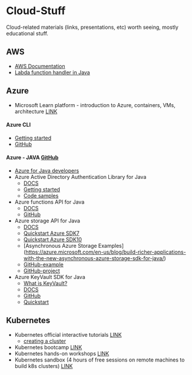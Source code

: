 # Cloud-Stuff

Cloud-related materials (links, presentations, etc) worth seeing, mostly educational stuff.

## AWS
 - [AWS Documentation](https://docs.aws.amazon.com/index.html#lang/en_us)
 - [Labda function handler in Java](https://docs.aws.amazon.com/lambda/latest/dg/java-programming-model-handler-types.html)

## Azure

 - Microsoft Learn platform - introduction to Azure, containers, VMs, architecture [LINK](https://docs.microsoft.com/en-us/learn/)

#### Azure CLI
 - [Getting started](https://docs.microsoft.com/en-us/cli/azure/get-started-with-azure-cli?view=azure-cli-latest)
 - [GitHub](https://github.com/Azure/azure-cli)
 
#### Azure - JAVA [GitHub](https://github.com/Azure?utf8=%E2%9C%93&q=&type=&language=java)
 - [Azure for Java developers](https://docs.microsoft.com/en-us/java/azure/?view=azure-java-stable)
 - Azure Active Directory Authentication Library for Java
   - [DOCS](https://docs.microsoft.com/en-us/azure/active-directory/develop/azure-ad-developers-guide)
   - [Getting started](https://github.com/AzureAD/azure-activedirectory-library-for-java/wiki)
   - [Code samples](https://github.com/AzureAD/azure-activedirectory-library-for-java/wiki/Code-samples)
 - Azure functions API for Java 
   - [DOCS](https://docs.microsoft.com/en-us/azure/azure-functions/functions-reference-java)
   - [GitHub](https://github.com/Azure/azure-functions-java-library)
 - Azure storage API for Java 
   - [DOCS](https://docs.microsoft.com/en-us/java/api/overview/azure/storage?view=azure-java-stable)
   - [Quickstart Azure SDK7](https://docs.microsoft.com/en-us/azure/storage/blobs/storage-quickstart-blobs-java)
   - [Quickstart Azure SDK10](https://docs.microsoft.com/en-us/azure/storage/blobs/storage-quickstart-blobs-java-v10)
   - [Asynchronous Azure Storage Examples] (https://azure.microsoft.com/en-us/blog/build-richer-applications-with-the-new-asynchronous-azure-storage-sdk-for-java/)
   - [GitHub-example](https://github.com/Azure-Samples/storage-blobs-java-v10-quickstart)
   - [GitHub-project](https://github.com/Azure/azure-storage-java)
 - Azure KeyVault SDK for Java
   - [What is KeyVault?](https://docs.microsoft.com/en-us/azure/key-vault/key-vault-whatis)
   - [DOCS](https://docs.microsoft.com/en-us/java/api/overview/azure/keyvault?view=azure-java-stable)
   - [GitHub](https://github.com/Azure/azure-keyvault-java)
   - [Quickstart](https://docs.microsoft.com/en-us/azure/key-vault/key-vault-get-started)

## Kubernetes

 - Kubernetes official interactive tutorials [LINK](https://kubernetes.io/docs/tutorials/)
   - [creating a cluster](https://kubernetes.io/docs/tutorials/kubernetes-basics/create-cluster/cluster-interactive/)
 - Kubernetes bootcamp [LINK](https://kubernetesbootcamp.github.io/kubernetes-bootcamp/)
 - Kubernetes hands-on workshops [LINK](https://training.play-with-kubernetes.com/kubernetes-workshop/)
 - Kubernetes sandbox (4 hours of free sessions on remote machines to build k8s clusters) [LINK](https://labs.play-with-k8s.com/)

